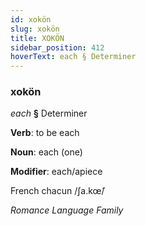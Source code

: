 ```yaml
---
id: xokön
slug: xokön
title: XOKÖN
sidebar_position: 412
hoverText: each § Determiner
---
```


### xokön

*each* **§** Determiner

**Verb**: to be each

**Noun**: each (one)

**Modifier**: each/apiece

French chacun /ʃa.kœ̃/

*Romance Language Family*